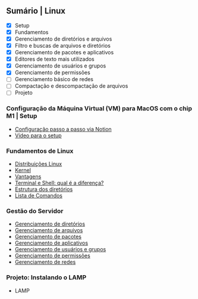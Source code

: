 ## Sumário | Linux

- [x] Setup
- [x] Fundamentos
- [x] Gerenciamento de diretórios e arquivos
- [x] Filtro e buscas de arquivos e diretórios
- [x] Gerenciamento de pacotes e aplicativos
- [x] Editores de texto mais utilizados
- [x] Gerenciamento de usuários e grupos
- [x] Gerenciamento de permissões
- [ ] Gerenciamento básico de redes
- [ ] Compactação e descompactação de arquivos
- [ ] Projeto

### Configuração da Máquina Virtual (VM) para MacOS com o chip M1 | Setup

- [Configuração passo a passo via Notion](https://siriusb.notion.site/Linux-026e819fdf434cc8894eff9cb3010b79?pvs=4)
- [Vídeo para o setup](https://youtu.be/6mtfncj9vhU)

### Fundamentos de Linux

- [Distribuições Linux](distribuicoes_linux.md)
- [Kernel](kernel.md)
- [Vantagens](vantagens.md)
- [Terminal e Shell: qual é a diferença?](terminal_shell.md)
- [Estrutura dos diretórios](estrutura_canonica.md)
- [Lista de Comandos](comandos.md)

### Gestão do Servidor
- [Gerenciamento de diretórios](diretorios.md)
- [Gerenciamento de arquivos](arquivos.md)
- [Gerenciamento de pacotes](pacotes.md)
- [Gerenciamento de aplicativos](aplicativos.md)
- [Gerenciamento de usuários e grupos](usuarios_grupos.md)
- [Gerenciamento de permissões](permissoes.md)
- [Gerenciamento de redes](redes.md)

### Projeto: Instalando o LAMP

- LAMP
